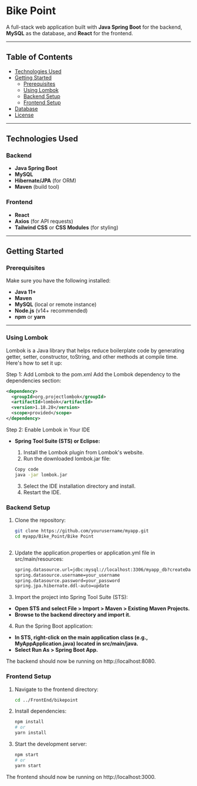 # Bike Point

A full-stack web application built with **Java Spring Boot** for the backend, **MySQL** as the database, and **React** for the frontend.

---

## Table of Contents


- [Technologies Used](#technologies-used)
- [Getting Started](#getting-started)
  - [Prerequisites](#prerequisites)
  - [Using Lombok](#using-lombok)
  - [Backend Setup](#backend-setup)
  - [Frontend Setup](#frontend-setup)
- [Database](#database)
- [License](#license)

---


## Technologies Used

### Backend
- **Java Spring Boot**
- **MySQL**
- **Hibernate/JPA** (for ORM)
- **Maven** (build tool)

### Frontend
- **React**
- **Axios** (for API requests)
- **Tailwind CSS** or **CSS Modules** (for styling)

---

## Getting Started

### Prerequisites

Make sure you have the following installed:

- **Java 11+**
- **Maven**
- **MySQL** (local or remote instance)
- **Node.js** (v14+ recommended)
- **npm** or **yarn**

---

### Using Lombok
Lombok is a Java library that helps reduce boilerplate code by generating getter, setter, constructor, toString, and other methods at compile time. Here's how to set it up:

Step 1: Add Lombok to the pom.xml
Add the Lombok dependency to the dependencies section:
  ```xml
  <dependency>
    <groupId>org.projectlombok</groupId>
    <artifactId>lombok</artifactId>
    <version>1.18.28</version>
    <scope>provided</scope>
  </dependency>
 ```

Step 2: Enable Lombok in Your IDE
- **Spring Tool Suite (STS) or Eclipse:**

  1. Install the Lombok plugin from Lombok's website.
  2. Run the downloaded lombok.jar file:
    ```bash
    Copy code
    java -jar lombok.jar
    ```
    
  3. Select the IDE installation directory and install.
  4. Restart the IDE.
  
  

### Backend Setup

1. Clone the repository:
   ```bash
   git clone https://github.com/yourusername/myapp.git
   cd myapp/Bike_Point/Bike Point



2. Update the application.properties or application.yml file in src/main/resources:
   ```bash
   spring.datasource.url=jdbc:mysql://localhost:3306/myapp_db?createDatabaseIfNotExist=true&useSSL=false&allowPublicKeyRetrieval=true
   spring.datasource.username=your_username
   spring.datasource.password=your_password
   spring.jpa.hibernate.ddl-auto=update

3. Import the project into Spring Tool Suite (STS):

- **Open STS and select File > Import > Maven > Existing Maven Projects.**
- **Browse to the backend directory and import it.**

4. Run the Spring Boot application:

- **In STS, right-click on the main application class (e.g., MyAppApplication.java) located in src/main/java.**
- **Select Run As > Spring Boot App.**

The backend should now be running on http://localhost:8080.

### Frontend Setup
1. Navigate to the frontend directory:
   ```bash
   cd ../FrontEnd/bikepoint

2. Install dependencies:
   ```bash
   npm install
   # or
   yarn install

3. Start the development server:
   ```bash
   npm start
   # or
   yarn start

The frontend should now be running on http://localhost:3000.



